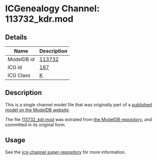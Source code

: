 # ICGenealogy Channel: 113732\_kdr.mod

## Details

Name | Description
---- | -----------
ModelDB id | [113732](http://senselab.med.yale.edu/ModelDB/ShowModel.cshtml?model=113732)
ICG id | [187](http://icg.neurotheory.ox.ac.uk/channels/1/187)
ICG Class | [K](http://icg.neurotheory.ox.ac.uk/channels/1)

## Description

This is a single channel model file that was originally part of a [published model on the ModelDB website](http://senselab.med.yale.edu/mModelDB/ShowModel.cshtml?model=113732).

The file [113732\_kdr.mod](113732_kdr.mod) was extrated from [the ModelDB repository](http://senselab.med.yale.edu/ModelDB/ShowModel.cshtml?model=113732), and committed in its original form.

## Usage

See the [icg-channel super-repository](https://github.com/icgenealogy/icg-channels) for more information.